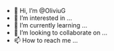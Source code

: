 - 👋 Hi, I’m @OliviuG
- 👀 I’m interested in ...
- 🌱 I’m currently learning ...
- 💞️ I’m looking to collaborate on ...
- 📫 How to reach me ...

<!---
OliviuG/OliviuG is a ✨ special ✨ repository because its `README.md` (this file) appears on your GitHub profile.
You can click the Preview link to take a look at your changes.
--->
